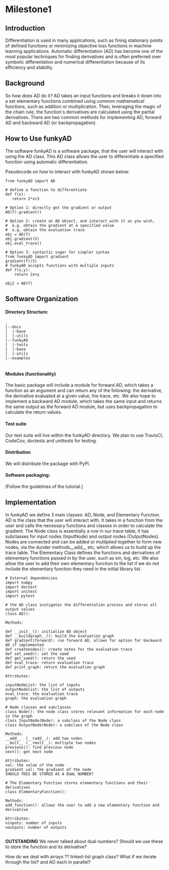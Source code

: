 # Milestone1

## Introduction
Differentiation is used in many applications, such as fining stationary points of defined functions or minimizing objective loss functions in machine learning applications. Automatic differentiation (AD) has become one of the most popular techniques for finding derivatives and is often preferred over symbolic differentation and numerical differentiation because of its efficiency and stability.
 
## Background
So how does AD do it? AD takes an input functions and breaks it down into a set elementary functions combined using common mathematical functions, such as addition or multiplication. Then, leveraging the magic of the chain rule, the function's derivatives are calculated using the partial derivatives. There are two common methods for implementing AD, forward AD and backward AD (or backpropagation). 

## How to Use funkyAD

The software funkyAD is a software package, that the user will interact with using the AD class. This AD class allows the user to differentiate a specified function using automatic differentiation.

Pseudocode on how to interact with funkyAD shown below: 
```
from funkyAD import AD

# define a function to differentiate 
def f(x):
   return 2*x+3
   
# Option 1: directly get the gradient or output 
AD(f).gradient()

# Option 2: create an AD object, and interact with it as you wish, 
#  e.g. obtain the gradient at a specified value
#  e.g. obtain the evaluation trace
obj = AD(f)
obj.gradient(5)
obj.eval_trace()

# Option 3: syntactic sugar for simpler syntax
from funkyAD import gradient
gradient(f)(5)
# funkyAD accepts functions with multiple inputs
def f(x,y):
    return 2x+y

obj2 = AD(f)

```

## Software Organization

#### Directory Structure: 
```
.
|--docs
|  |-base
|  |-utils
|--funkyAD
|  |-tests
|  |-base
|  |-utils
|--examples
 
```
#### Modules (functionality)

The basic package will include a module for forward AD, which takes a function as an argument and
can return any of the following: the derivative, the derivative evaluated at a given value, the trace, etc. We also hope to implement a backward AD module, which takes the same input and returns the same output as the forward AD module, but uses backpropagation to calculate the return values. 

#### Test suite
Our test suite will live within the funkyAD directory. We plan to use TravisCI, CodeCov, doctests and unittests for testing. 

#### Distribution
We will distribute the package with PyPI.  

#### Software packaging: 
[Follow the guidelines of the tutorial.]

## Implementation

In funkyAD we define 3 main classes: AD, Node, and Elementary Function. AD is the class that the user will interact with. It takes in a function from the user and calls the necessary functions and classes in order to calculate the gradient. The Node class is essentially a row in our trace table, it has subclasses for input nodes (InputNode) and output nodes (OutputNodes). Nodes are connected and can be added or multiplied together to form new nodes, via the dunder methods\_\_add\_\_ etc, which allows us to build up the trace table. The Elementary Class defines the functions and derivatives of elementary functions passed in by the user, such as sin, log, etc. We also allow the user to add their own elementary function to the list if we do not include the elementary function they need in the initial library list.  

```
# External dependencies
import numpy
import doctest
import unitest
import pytest

# the AD class instigates the differentation process and stores all output values
class AD():

Methods:
 
def __init__(): initialize AD object 
def __buildgraph__(): build the evaluation graph
def gradient(forward): run forward AD, allows for option for backward AD if implemented
def createnodes(): create notes for the evaluation trace
def set_seed(): set the seed
def get_seed(): return the seed
def eval_trace: return evaluation trace  
def print_graph: return the evaluation graph   

Attributes: 

inputNodeList: the list of inputs
outputNodelist: the list of outputs
eval_trace: the evaluation trace   
graph: the evaluation graph 

# Node classes and subclasses 
class Node(): the node class stores relevant information for each node in the graph
class InputNode(Node): a subclass of the Node class
class OutputNode(Node): a subclass of the Node class

Methods:
__add__  (__radd__): add two nodes
__mult__ (__rmult__): multiple two nodes
previous(): find previous node
next(): get next node

Attributes:   
val: the value of the node   
gradient_val: the gradient of the node
SHOULD THIS BE STORED AS A DUAL NUMBER?

# The Elementary Function stores elementary functions and their derivatives
class ElementaryFunction(): 

Methods:
add_function(): allows the user to add a new elementary function and derivative

Attributes: 
ninputs: number of inputs  
noutputs: number of outputs 


```

**OUTSTANDING**
We never talked about dual numbers? Should we use these to store the function and its derivative?

How do we deal with arrays ?? 
 linked-list
 graph class? 
 What if we iterate through the list? and AD each in parallel? 

